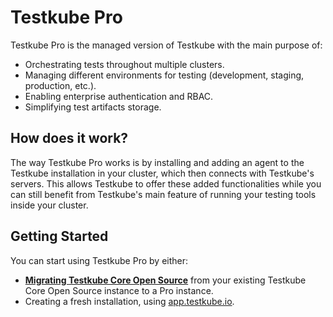 # Testkube Pro

Testkube Pro is the managed version of Testkube with the main purpose of:
- Orchestrating tests throughout multiple clusters. 
- Managing different environments for testing (development, staging, production, etc.). 
- Enabling enterprise authentication and RBAC.
- Simplifying test artifacts storage.

## How does it work? 

The way Testkube Pro works is by installing and adding an agent to the Testkube installation in your cluster, which then connects with Testkube's servers. This allows Testkube to offer these added functionalities while you can still benefit from Testkube's main feature of running your testing tools inside your cluster. 

## Getting Started 

You can start using Testkube Pro by either: 
- [**Migrating Testkube Core Open Source**](./transition-from-oss.md) from your existing Testkube Core Open Source instance to a Pro instance.
- Creating a fresh installation, using [app.testkube.io](https://app.testkube.io).